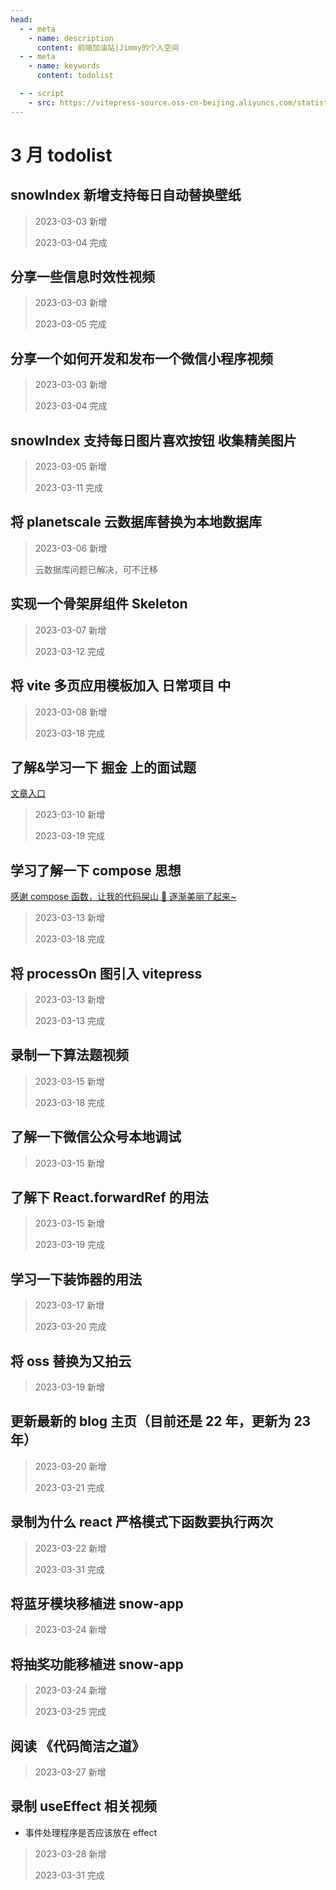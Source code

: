 ```yaml
---
head:
  - - meta
    - name: description
      content: 前端加油站|Jimmy的个人空间
  - - meta
    - name: keywords
      content: todolist

  - - script
    - src: https://vitepress-source.oss-cn-beijing.aliyuncs.com/statistics.js
---
```


# 3 月 todolist

## snowIndex 新增支持每日自动替换壁纸

> 2023-03-03 新增
>
> 2023-03-04 完成

## 分享一些信息时效性视频

> 2023-03-03 新增
>
> 2023-03-05 完成

## 分享一个如何开发和发布一个微信小程序视频

> 2023-03-03 新增
>
> 2023-03-04 完成

## snowIndex 支持每日图片喜欢按钮 收集精美图片

> 2023-03-05 新增
>
> 2023-03-11 完成

## 将 planetscale 云数据库替换为本地数据库

> 2023-03-06 新增
>
> 云数据库问题已解决，可不迁移

## 实现一个骨架屏组件 Skeleton

> 2023-03-07 新增
>
> 2023-03-12 完成

## 将 vite 多页应用模板加入 日常项目 中

> 2023-03-08 新增
>
> 2023-03-18 完成

## 了解&学习一下 掘金 上的面试题

[文章入口](https://juejin.cn/post/7142690757722243102)

> 2023-03-10 新增
>
> 2023-03-19 完成

## 学习了解一下 compose 思想

[感谢 compose 函数，让我的代码屎山 💩 逐渐美丽了起来~](https://juejin.cn/post/6989020415444123662#heading-5)

> 2023-03-13 新增
>
> 2023-03-18 完成

## 将 processOn 图引入 vitepress

> 2023-03-13 新增
>
> 2023-03-13 完成

## 录制一下算法题视频

> 2023-03-15 新增
>
> 2023-03-18 完成

## 了解一下微信公众号本地调试

> 2023-03-15 新增

## 了解下 React.forwardRef 的用法

> 2023-03-15 新增
>
> 2023-03-19 完成

## 学习一下装饰器的用法

> 2023-03-17 新增
>
> 2023-03-20 完成

## 将 oss 替换为又拍云

> 2023-03-19 新增

## 更新最新的 blog 主页（目前还是 22 年，更新为 23 年）

> 2023-03-20 新增
>
> 2023-03-21 完成

## 录制为什么 react 严格模式下函数要执行两次

> 2023-03-22 新增
>
> 2023-03-31 完成

## 将蓝牙模块移植进 snow-app

> 2023-03-24 新增

## 将抽奖功能移植进 snow-app

> 2023-03-24 新增
>
> 2023-03-25 完成

## 阅读 《代码简洁之道》

> 2023-03-27 新增

## 录制 useEffect 相关视频

- 事件处理程序是否应该放在 effect

> 2023-03-28 新增
>
> 2023-03-31 完成
